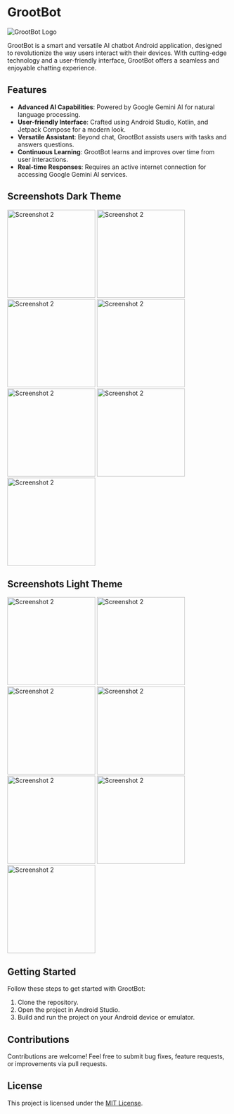 # GrootBot

![GrootBot Logo](https://github.com/Maruthi1225/GrootBotAIchatbot/assets/140306610/d945074a-73aa-4919-8ac3-6d6185c5ee36)

GrootBot is a smart and versatile AI chatbot Android application, designed to revolutionize the way users interact with their devices. With cutting-edge technology and a user-friendly interface, GrootBot offers a seamless and enjoyable chatting experience.

## Features

- **Advanced AI Capabilities**: Powered by Google Gemini AI for natural language processing.
- **User-friendly Interface**: Crafted using Android Studio, Kotlin, and Jetpack Compose for a modern look.
- **Versatile Assistant**: Beyond chat, GrootBot assists users with tasks and answers questions.
- **Continuous Learning**: GrootBot learns and improves over time from user interactions.
- **Real-time Responses**: Requires an active internet connection for accessing Google Gemini AI services.

## Screenshots Dark Theme


<img src="https://github.com/Maruthi1225/GrootBotAIchatbot/assets/140306610/c72b6c54-d597-4bc4-8e37-424e4f23f6a5" alt="Screenshot 2" width="200">
<img src="https://github.com/Maruthi1225/GrootBotAIchatbot/assets/140306610/56ad67f1-c531-45ef-b4de-c7c9e1606a18" alt="Screenshot 2" width="200">
<img src="https://github.com/Maruthi1225/GrootBotAIchatbot/assets/140306610/a20cf157-f98e-4234-ba88-3867841df20a" alt="Screenshot 2" width="200">

<img src="https://github.com/Maruthi1225/GrootBotAIchatbot/assets/140306610/94a0ae12-44e7-4291-a9e3-2e7eb0bfa01e" alt="Screenshot 2" width="200">
<img src="https://github.com/Maruthi1225/GrootBotAIchatbot/assets/140306610/b1c0e4e9-8e1d-4771-ae37-bfe3f1b17f2f" alt="Screenshot 2" width="200">
<img src="https://github.com/Maruthi1225/GrootBotAIchatbot/assets/140306610/26622f95-715c-4146-b3b2-844a8cd20e8b" alt="Screenshot 2" width="200">
<img src="https://github.com/Maruthi1225/GrootBotAIchatbot/assets/140306610/7336f906-c51c-4e14-9ded-d7d9f62b5616" alt="Screenshot 2" width="200">


## Screenshots Light Theme

<img src="https://github.com/Maruthi1225/GrootBotAIchatbot/assets/140306610/12c09486-eb2c-4e04-81e2-c52a7672dcd9" alt="Screenshot 2" width="200">
<img src="https://github.com/Maruthi1225/GrootBotAIchatbot/assets/140306610/f33c25ad-c544-42dd-a710-6eb9e475fce2" alt="Screenshot 2" width="200">
<img src="https://github.com/Maruthi1225/GrootBotAIchatbot/assets/140306610/da7d18ba-06d7-4fee-9d5a-819f3929e507" alt="Screenshot 2" width="200">

<img src="https://github.com/Maruthi1225/GrootBotAIchatbot/assets/140306610/36adad80-2b42-4dfa-96b9-ff0099bb7f7d" alt="Screenshot 2" width="200">
<img src="https://github.com/Maruthi1225/GrootBotAIchatbot/assets/140306610/378b769f-7a02-4092-a74c-6548fefa734f" alt="Screenshot 2" width="200">
<img src="https://github.com/Maruthi1225/GrootBotAIchatbot/assets/140306610/1f58c1ce-7f72-4022-a6b0-41b22a0176cf" alt="Screenshot 2" width="200">
<img src="https://github.com/Maruthi1225/GrootBotAIchatbot/assets/140306610/0534a763-a9b6-4a05-b985-30c65e1505ee" alt="Screenshot 2" width="200">


## Getting Started

Follow these steps to get started with GrootBot:

1. Clone the repository.
2. Open the project in Android Studio.
3. Build and run the project on your Android device or emulator.

## Contributions

Contributions are welcome! Feel free to submit bug fixes, feature requests, or improvements via pull requests.

## License

This project is licensed under the [MIT License](LICENSE).
